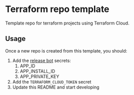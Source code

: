 # Terraform repo template

Template repo for terraform projects using Terraform Cloud.

## Usage

Once a new repo is created from this template, you should:

1. Add the [release bot](https://github.com/settings/apps/auto-release-batinicaz) secrets:
   1. APP_ID
   2. APP_INSTALL_ID
   3. APP_PRIVATE_KEY
2. Add the `TERRAFORM_CLOUD_TOKEN` secret
3. Update this README and start developing